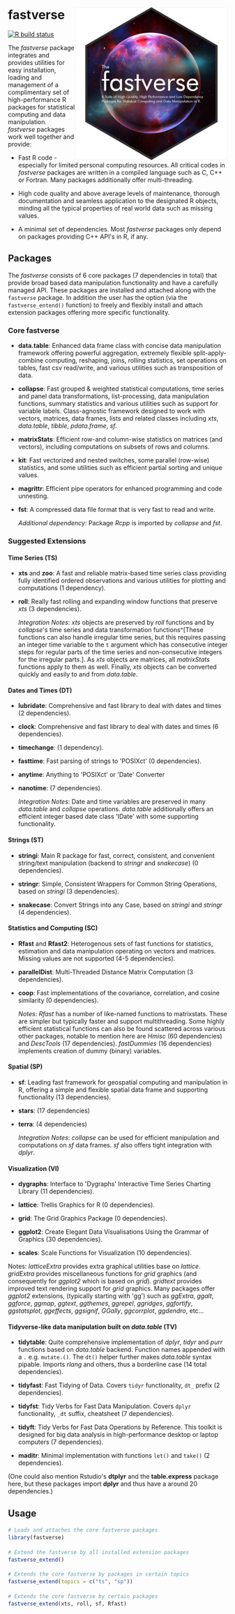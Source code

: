 # fastverse <img src='misc/fastverse_logo.png' width="350px" align="right" />

<!-- badges: start 
[![CRAN status](https://www.r-pkg.org/badges/version/fastverse)](https://cran.r-project.org/package=fastverse) 
[![cran checks](https://cranchecks.info/badges/worst/fastverse)](https://cran.r-project.org/web/checks/check_results_fastverse.html)
[![Travis build status](https://travis-ci.com/SebKrantz/fastverse.svg?branch=master)](https://travis-ci.com/SebKrantz/fastverse) -->
[![R build status](https://github.com/SebKrantz/fastverse/workflows/R-CMD-check/badge.svg)](https://github.com/SebKrantz/fastverse/actions)
<!--
[![Codecov test coverage](https://codecov.io/gh/SebKrantz/fastverse/branch/master/graph/badge.svg)](https://codecov.io/gh/SebKrantz/fastverse?branch=master)
[![minimal R version](https://img.shields.io/badge/R%3E%3D-2.10-6666ff.svg)](https://cran.r-project.org/)
[![status](https://tinyverse.netlify.com/badge/fastverse)](https://CRAN.R-project.org/package=fastverse)
[![lifecycle](https://img.shields.io/badge/lifecycle-maturing-blue.svg)](https://www.fastverse.org/lifecycle/#maturing)
![downloads per month](http://cranlogs.r-pkg.org/badges/fastverse?color=blue)
![downloads](http://cranlogs.r-pkg.org/badges/grand-total/fastverse?color=blue)
 badges: end -->


The *fastverse* package integrates and provides utilities for easy installation, loading and management of a complimentary set of high-performance R packages for statistical computing and data manipulation. *fastverse* packages work well together and provide:

- Fast R code - especially for limited personal computing resources. All critical codes in *fastverse* packages are written in a compiled language such as C, C++ or Fortran. Many packages additionally offer multi-threading. 

- High code quality and above average levels of maintenance, thorough documentation and seamless application to the designated R objects, minding all the typical properties of real world data such as missing values. 

- A minimal set of dependencies. Most *fastverse* packages only depend on packages providing C++ API's in R, if any. 

## Packages

The *fastverse* consists of 6 core packages (7 dependencies in total) that provide broad based data manipulation functionality and have a carefully managed API. These packages are installed and attached along with the `fastverse` package. In addition the user has the option (via the `fastverse_entend()` function) to freely and flexibly install and attach extension packages offering more specific functionality. 

### Core fastverse

- **data.table**: Enhanced data frame class with concise data manipulation framework offering powerful aggregation, extremely flexible split-apply-combine computing, reshaping, joins, rolling statistics, set operations on tables, fast csv read/write, and various utilities such as transposition of data. 

- **collapse**: Fast grouped & weighted statistical computations, time series and panel data transformations, list-processing, data manipulation functions, summary statistics and various utilities such as support for variable labels. Class-agnostic framework designed to work with vectors, matrices, data frames, lists and related classes including *xts*, *data.table*, *tibble*, *pdata.frame*, *sf*.  <!-- *tsibble*, *tibbletime* -->

- **matrixStats**: Efficient row-and column-wise statistics on matrices (and vectors), including computations on subsets of rows and columns. 

- **kit**: Fast vectorized and nested switches, some parallel (row-wise) statistics, and some utilities such as efficient partial sorting and unique values. 

- **magrittr**: Efficient pipe operators for enhanced programming and code unnesting.

- **fst**: A compressed data file format that is very fast to read and write. 

  *Additional dependency*: Package *Rcpp* is imported by *collapse* and *fst*.

### Suggested Extensions


#### Time Series (TS)
- **xts** and **zoo**: A fast and reliable matrix-based time series class providing fully identified ordered observations and various utilities for plotting and computations (1 dependency).

- **roll**: Really fast rolling and expanding window functions that preserve *xts* (3 dependencies).

  *Integration Notes*: *xts* objects are preserved by *roll* functions and by *collapse*'s time series and data transformation functions^[These functions can also handle irregular time series, but this requires passing an integer time variable to the `t` argument which has consecutive integer steps for regular parts of the time series and non-consecutive integers for the irregular parts.]. As *xts* objects are matrices, all *matrixStats* functions apply to them as well. Finally, *xts* objects can be converted quickly and easily to and from *data.table*. 
  
<!-- Passing the `xts::index()` coerced to integer to the `t` argument of *collapse*'s `flag`, `fdiff` and `fgrowth` further allows exact time-based computations on irregularly spaced time series, which is not supported by *xts*'s built-in functions. -->  

#### Dates and Times (DT)
- **lubridate**: Comprehensive and fast library to deal with dates and times (2 dependencies).

- **clock**: Comprehensive and fast library to deal with dates and times (6 dependencies).

- **timechange**: (1 dependency).

- **fasttime**: Fast parsing of strings to 'POSIXct' (0 dependencies).

- **anytime**: Anything to 'POSIXct' or 'Date' Converter

- **nanotime**: (7 dependencies).

  *Integration Notes*: Date and time variables are preserved in many *data.table* and *collapse* operations. *data.table* additionally offers an efficient integer based date class 'IDate' with some supporting functionality.

#### Strings (ST)
- **stringi**: Main R package for fast, correct, consistent, and convenient string/text manipulation (backend to *stringr* and *snakecase*) (0 dependencies).

- **stringr**: Simple, Consistent Wrappers for Common String Operations, based on *stringi* (3 dependencies).

- **snakecase**: Convert Strings into any Case, based on *stringi* and *stringr* (4 dependencies).

#### Statistics and Computing (SC)
- **Rfast** and **Rfast2**: Heterogenous sets of fast functions for statistics, estimation and data manipulation operating on vectors and matrices. Missing values are not supported (4-5 dependencies).

- **parallelDist**: Multi-Threaded Distance Matrix Computation (3 dependencies).

- **coop**: Fast implementations of the covariance, correlation, and cosine similarity (0 dependencies).

  *Notes*: *Rfast* has a number of like-named functions to matrixstats. These are simpler but typically faster and support multithreading. Some highly efficient statistical functions can also be found scattered across various other packages, notable to mention here are *Hmisc* (60 dependencies) and *DescTools* (17 dependencies). *fastDummies* (16 dependencies) implements creation of dummy (binary) variables. 

<!-- 
- **fastmatch**: Fast match function.
- **fastmap**: Fast Implementation of a Key-Value Store.
- **fastDummies**: Fast Creation of Dummy (Binary) Columns and Rows from Categorical Variables. (16 dependencies)
-->  

#### Spatial (SP)
- **sf**: Leading fast framework for geospatial computing and manipulation in R, offering a simple and flexible spatial data frame and supporting functionality (13 dependencies). 

- **stars**: (17 dependencies) 

- **terra**: (4 dependencies) 

  *Integration Notes*: *collapse* can be used for efficient manipulation and computations on *sf* data frames. *sf* also offers tight integration with *dplyr*.


#### Visualization (VI)
- **dygraphs**: Interface to 'Dygraphs' Interactive Time Series Charting Library (11 dependencies). 

- **lattice**: Trellis Graphics for R (0 dependencies). 

- **grid**: The Grid Graphics Package (0 dependencies). 

- **ggplot2**: Create Elegant Data Visualisations Using the Grammar of Graphics (30 dependencies). 

- **scales**: Scale Functions for Visualization (10 dependencies). 

Notes: *latticeExtra* provides extra graphical utilities base on *lattice*. *gridExtra* provides miscellaneous functions for *grid* graphics (and consequently for *ggplot2* which is based on *grid*). *gridtext* provides improved text rendering support for *grid* graphics. Many packages offer *ggplot2* extensions, (typically starting with 'gg') such as *ggExtra*, *ggalt*, *ggforce*, *ggmap*, *ggtext*, *ggthemes*, *ggrepel*, *ggridges*, *ggfortify*, *ggstatsplot*, *ggeffects*, *ggsignif*, *GGally*, *ggcorrplot*, *ggdendro*, etc...


#### Tidyverse-like data manipulation built on *data.table* (TV)

- **tidytable**: Quite comprehensive implementation of *dplyr*, *tidyr* and *purr* functions based on *data.table* backend. Function names appended with a `.` e.g. `mutate.()`. The `dt()` helper further makes *data.table* syntax pipable. Imports *rlang* and others, thus a borderline case (14 total dependencies). 

- **tidyfast**: Fast Tidying of Data. Covers `tidyr` functionality, `dt_` prefix (2 dependencies). 

- **tidyfst**: Tidy Verbs for Fast Data Manipulation. Covers `dplyr` functionality, `_dt` suffix, cheatsheet (7 dependencies). 

- **tidyft**: Tidy Verbs for Fast Data Operations by Reference. This toolkit is designed for big data analysis in high-performance desktop or laptop computers (7 dependencies).

- **maditr**: Minimal implementation with functions `let()` and `take()` (2 dependencies). 

(One could also mention Rstudio's **dtplyr** and the **table.express** package here, but these packages import **dplyr** and thus have a around 20 dependencies.)

## Usage

``` r
# Loads and attaches the core fastverse packages
library(fastverse)

# Extend the fastverse by all installed extension packages
fastverse_extend()

# Extends the core fastverse by packages in certain topics
fastverse_extend(topics = c("ts", "sp"))

# Extends the core fastverse by certain packages
fastverse_extend(xts, roll, sf, Rfast)
```
